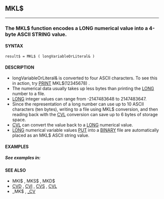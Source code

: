 ## MKL$
---

### The MKL$ function encodes a LONG numerical value into a 4-byte ASCII STRING value.

#### SYNTAX

`result$ = MKL$ ( longVariableOrLiteral& )`

#### DESCRIPTION
* longVariableOrLiteral& is converted to four ASCII characters. To see this in action, try [PRINT](./PRINT.md) MKL$(12345678) .
* The numerical data usually takes up less bytes than printing the [LONG](./LONG.md) number to a file.
* [LONG](./LONG.md) integer values can range from -2147483648 to 2147483647.
* Since the representation of a long number can use up to 10 ASCII characters (ten bytes), writing to a file using MKL$ conversion, and then reading back with the [CVL](./CVL.md) conversion can save up to 6 bytes of storage space.
* [CVL](./CVL.md) can convert the value back to a [LONG](./LONG.md) numerical value.
* [LONG](./LONG.md) numerical variable values [PUT](./PUT.md) into a [BINARY](./BINARY.md) file are automatically placed as an MKL$ ASCII string value.


#### EXAMPLES
##### See examples in:


#### SEE ALSO
* MKI$ , MKS$ , MKD$
* [CVD](./CVD.md) , [CVI](./CVI.md) , [CVS](./CVS.md) , [CVL](./CVL.md)
* _MK$ , [_CV](./_CV.md)
